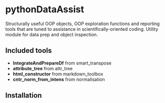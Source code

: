 # pythonDataAssist
Structurally useful OOP objects, OOP exploration functions and reporting tools that are tuned to assistance in scientifically-oriented coding.
Utility module for data prep and object inspection.

## Included tools
- **IntegrateAndPrepareDf** from smart_transpose
- **attribute_tree** from attr_tree
- **html_constructor** from markdown_toolbox
- **cntr_norm_from_intens** from normalisation

## Installation
